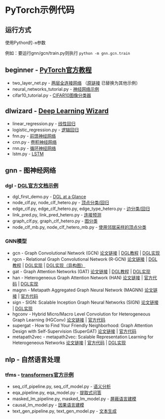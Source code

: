 # PyTorch示例代码
## 运行方式
使用Python的`-m`参数

例如：要运行gnn/gcn/train.py则执行 `python -m gnn.gcn.train`

## beginner - [PyTorch官方教程](https://pytorch.org/tutorials/)
* two_layer_net.py - [两层全连接网络](https://github.com/pytorch/tutorials/blob/09460601a9f914511d87c12c4e0b04dc21df3086/beginner_source/pytorch_with_examples.rst)
（[原链接](https://pytorch.org/tutorials/beginner/pytorch_with_examples.html) 已替换为其他示例）
* neural_networks_tutorial.py - [神经网络示例](https://pytorch.org/tutorials/beginner/blitz/neural_networks_tutorial.html)
* cifar10_tutorial.py - [CIFAR10图像分类器](https://pytorch.org/tutorials/beginner/blitz/cifar10_tutorial.html)

## dlwizard - [Deep Learning Wizard](https://www.deeplearningwizard.com/deep_learning/intro/)
* linear_regression.py - [线性回归](https://www.deeplearningwizard.com/deep_learning/practical_pytorch/pytorch_linear_regression/)
* logistic_regression.py - [逻辑回归](https://www.deeplearningwizard.com/deep_learning/practical_pytorch/pytorch_logistic_regression/)
* fnn.py - [前馈神经网络](https://www.deeplearningwizard.com/deep_learning/practical_pytorch/pytorch_feedforward_neuralnetwork/)
* cnn.py - [卷积神经网络](https://www.deeplearningwizard.com/deep_learning/practical_pytorch/pytorch_convolutional_neuralnetwork/)
* rnn.py - [循环神经网络](https://www.deeplearningwizard.com/deep_learning/practical_pytorch/pytorch_recurrent_neuralnetwork/)
* lstm.py - [LSTM](https://www.deeplearningwizard.com/deep_learning/practical_pytorch/pytorch_lstm_neuralnetwork/)

## gnn - 图神经网络
### dgl - [DGL官方文档示例](https://docs.dgl.ai/)
* dgl_first_demo.py - [DGL at a Glance](https://docs.dgl.ai/tutorials/basics/1_first.html)
* node_clf.py, node_clf_hetero.py - [顶点分类/回归](https://docs.dgl.ai/guide/training-node.html)
* edge_clf.py, edge_clf_hetero.py, edge_type_hetero.py - [边分类/回归](https://docs.dgl.ai/guide/training-edge.html)
* link_pred.py, link_pred_hetero.py - [连接预测](https://docs.dgl.ai/guide/training-link.html)
* graph_clf.py, graph_clf_hetero.py - [图分类](https://docs.dgl.ai/guide/training-graph.html)
* node_clf_mb.py, node_clf_hetero_mb.py - [使用邻居采样的顶点分类](https://docs.dgl.ai/guide/minibatch-node.html)

### GNN模型
* gcn - Graph Convolutional Network (GCN)
[论文链接](https://arxiv.org/abs/1609.02907)
| [DGL教程](https://docs.dgl.ai/tutorials/models/1_gnn/1_gcn.html)
| [DGL实现](https://github.com/dmlc/dgl/blob/master/examples/pytorch/gcn)
* rgcn - Relational Graph Convolutional Network (R-GCN)
[论文链接](https://arxiv.org/abs/1703.06103)
| [DGL教程](https://docs.dgl.ai/tutorials/models/1_gnn/4_rgcn.html)
| [DGL实现](https://github.com/dmlc/dgl/tree/master/examples/pytorch/rgcn)
| [DGL实现（异构图）](https://github.com/dmlc/dgl/tree/master/examples/pytorch/rgcn-hetero)
* gat - Graph Attention Networks (GAT)
[论文链接](https://arxiv.org/abs/1710.10903)
| [DGL教程](https://docs.dgl.ai/tutorials/models/1_gnn/9_gat.html)
| [DGL实现](https://github.com/dmlc/dgl/tree/master/examples/pytorch/gat)
* han - Heterogeneous Graph Attention Network (HAN)
[论文链接](https://arxiv.org/abs/1903.07293)
| [官方代码](https://github.com/Jhy1993/HAN)
| [DGL实现](https://github.com/dmlc/dgl/tree/master/examples/pytorch/han)
* magnn - Metapath Aggregated Graph Neural Network (MAGNN)
[论文链接](https://arxiv.org/pdf/2002.01680)
| [官方代码](https://github.com/cynricfu/MAGNN)
* sign - SIGN: Scalable Inception Graph Neural Networks (SIGN)
[论文链接](https://arxiv.org/pdf/2004.11198)
| [DGL实现](https://github.com/dmlc/dgl/tree/master/examples/pytorch/sign)
* hgconv - Hybrid Micro/Macro Level Convolution for Heterogeneous Graph Learning (HGConv)
[论文链接](https://arxiv.org/pdf/2012.14722)
| [官方代码](https://github.com/yule-BUAA/HGConv)
* supergat - How to Find Your Friendly Neighborhood: Graph Attention Design with Self-Supervision (SuperGAT)
[论文链接](https://openreview.net/pdf?id=Wi5KUNlqWty)
| [官方代码](https://github.com/dongkwan-kim/SuperGAT)
* metapath2vec - metapath2vec: Scalable Representation Learning for Heterogeneous Networks
[论文链接](https://ericdongyx.github.io/papers/KDD17-dong-chawla-swami-metapath2vec.pdf)
| [官方代码](https://ericdongyx.github.io/metapath2vec/m2v.html)
| [DGL实现](https://github.com/dmlc/dgl/tree/master/examples/pytorch/metapath2vec)

## nlp - 自然语言处理
### tfms - [transformers官方示例](https://huggingface.co/transformers/)
* seq_clf_pipeline.py, seq_clf_model.py - [语义分析](https://huggingface.co/transformers/task_summary.html#sequence-classification)
* eqa_pipeline.py, eqa_model.py - [提取式问答](https://huggingface.co/transformers/task_summary.html#extractive-question-answering)
* masked_lm_pipeline.py, masked_lm_model.py - [屏蔽语言建模](https://huggingface.co/transformers/task_summary.html#masked-language-modeling)
* causal_lm_model.py - [因果语言建模](https://huggingface.co/transformers/task_summary.html#causal-language-modeling)
* text_gen_pipeline.py, text_gen_model.py - [文本生成](https://huggingface.co/transformers/task_summary.html#text-generation)
